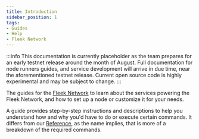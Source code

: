 ```yaml
---
title: Introduction
sidebar_position: 1
tags:
- Guides
- Help
- Fleek Network
---
```


:::info
This documentation is currently placeholder as the team prepares for an early testnet release around the month of August. Full documentation for node runners guides, and service development will arrive in due time, near the aforementioned testnet release. Current open source code is highly experimental and may be subject to change.
:::

The guides for the [Fleek Network](https://fleek.network) to learn about the services powering the Fleek Network, and how to set up a node or customize it for your needs.

A guide provides step-by-step instructions and descriptions to help you understand how and why you'd have to do or execute certain commands. It differs from our [Reference](reference), as the name implies, that is more of a breakdown of the required commands.